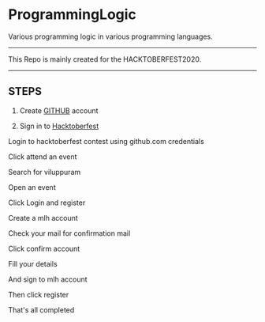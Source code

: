 # ProgrammingLogic

Various programming logic in various programming languages.
<hr>

This Repo is mainly created for the HACKTOBERFEST2020.
<hr>
<h2>STEPS</h2>
  
1. Create [GITHUB](https://github.com) account  
  
2. Sign in to [Hacktoberfest](https://hacktoberfest.digitalocean.com)
  


Login to hacktoberfest contest using github.com credentials 

Click attend an event

Search for viluppuram

Open an event

Click Login and register

Create a mlh account


Check your mail for confirmation mail

Click confirm account

Fill your details


And sign to mlh account

Then click register


That's all completed
